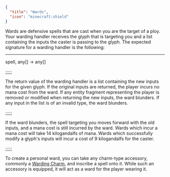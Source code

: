 ```json
{
  "title": "Wards",
  "icon": "minecraft:shield"
}
```

Wards are defensive spells that are cast when you are the target of a ploy. 
Your warding handler receives the glyph that is targeting you and a list containing the inputs the caster is passing to the glyph. 
The expected signature for a warding handler is the following: 

---

spell, any[] -> any[]

;;;;;

The return value of the warding handler is a list containing the new inputs for the given glyph. 
If the original inputs are returned, the player incurs no mana cost from the ward. 
If any entity fragment representing the player is removed or modified when returning the new inputs, 
the ward blunders. If any input in the list is of an invalid type, the ward blunders.

;;;;;

If the ward blunders, the spell targeting you moves forward with the old inputs, and a mana cost is still incurred by the ward. 
Wards which incur a mana cost will take 14 kilogandalfs of mana. 
Wards which successfully modify a glyph's inputs will incur a cost of 9 kilogandalfs for the caster.

;;;;;

To create a personal ward, you can take any charm-type accessory, commonly a [Warding Charm](^trickster:basics/warding_charm),
and inscribe a spell onto it.
While such an accessory is equipped, it will act as a ward for the player wearing it.